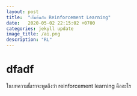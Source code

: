 ```yaml
---
layout: post
title:  "เริ่มต้นกับ Reinforcement Learning"
date:   2020-05-02 22:15:02 +0700
categories: jekyll update
image_title: /ai.png
description: "RL"
---
```


# dfadf
ในบทความนี้เราจะพูดถึงว่า reinforcement learning คืออะไร